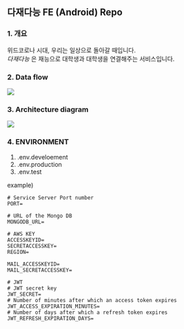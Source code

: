 ## 다재다능 FE (Android) Repo ##


### 1. 개요

위드코로나 시대, 우리는 일상으로 돌아갈 때입니다.<br>
_다재다능_ 은 재능으로 대학생과 대학생을 연결해주는 서비스입니다.

### 2. Data flow 

<img src="https://cdn.discordapp.com/attachments/893402371684728895/914389655749812224/cif00001.png">


### 3. Architecture diagram

<img src="https://cdn.discordapp.com/attachments/893402371684728895/914389385049432115/cif00001.png">

### 4. ENVIRONMENT

1. .env.develoement
2. .env.production
3. .env.test

example)
```
# Service Server Port number
PORT=

# URL of the Mongo DB
MONGODB_URL=

# AWS KEY
ACCESSKEYID=
SECRETACCESSKEY=
REGION=

MAIL_ACCESSKEYID=
MAIL_SECRETACCESSKEY=

# JWT
# JWT secret key
JWT_SECRET=
# Number of minutes after which an access token expires
JWT_ACCESS_EXPIRATION_MINUTES=
# Number of days after which a refresh token expires
JWT_REFRESH_EXPIRATION_DAYS=
```
